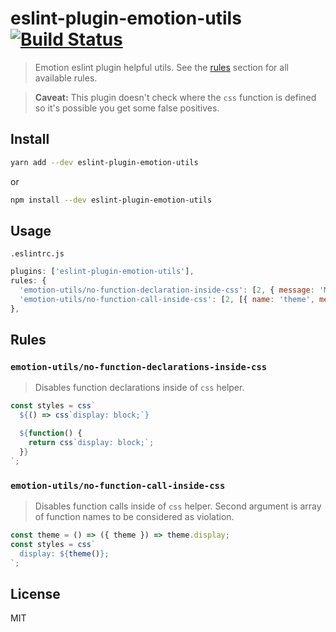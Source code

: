 # eslint-plugin-emotion-utils [![Build Status](https://travis-ci.org/danielhusar/eslint-plugin-emotion-utils.svg?branch=master)](https://travis-ci.org/danielhusar/eslint-plugin-emotion-utils)
> Emotion eslint plugin helpful utils. See the [rules](#rules) section for all available rules.

> **Caveat:** This plugin doesn't check where the `css` function is defined so it's possible you get some false positives.

## Install

```sh
yarn add --dev eslint-plugin-emotion-utils
```
or
```sh
npm install --dev eslint-plugin-emotion-utils
```

## Usage

`.eslintrc.js`

```js
plugins: ['eslint-plugin-emotion-utils'],
rules: {
  'emotion-utils/no-function-declaration-inside-css': [2, { message: 'My custom error message' }],
  'emotion-utils/no-function-call-inside-css': [2, [{ name: 'theme', message: 'My custom message' }]],
},
```

## Rules

### `emotion-utils/no-function-declarations-inside-css`

> Disables function declarations inside of `css` helper.

```js
const styles = css`
  ${() => css`display: block;`}

  ${function() {
    return css`display: block;`;
  }}
`;
```

### `emotion-utils/no-function-call-inside-css`

> Disables function calls inside of `css` helper. Second argument is array of function names to be considered as violation.

```js
const theme = () => ({ theme }) => theme.display;
const styles = css`
  display: ${theme()};
`;
```

## License
MIT
